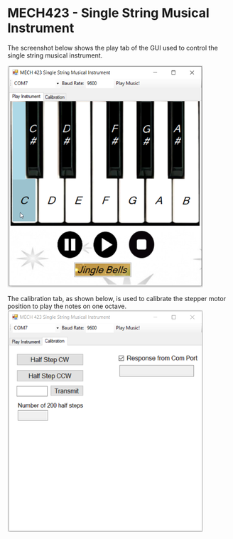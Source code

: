 # MECH423 - Single String Musical Instrument

The screenshot below shows the play tab of the GUI used to control the single string musical instrument.

<img src = "images/play_tab_screenshot.png" height=500>

The calibration tab, as shown below, is used to calibrate the stepper motor position to play the notes on one octave.
<img src = "images/calibration_tab_screenshot.png" height=500>
